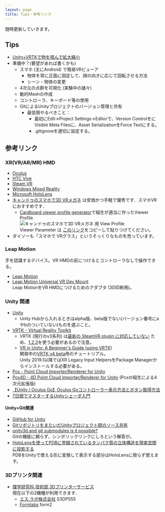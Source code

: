 ```yaml
---
layout: page
title: Tips・参考リンク
---
```


随時更新していきます。

## Tips

* [Unity+VRTKで物を掴んで拡大縮小](https://qiita.com/inyo/items/73d31c33799696251b6a)
* 準備中？(要望があれば書くかも)
  * スマホ (主にAndroid) で簡易VRビューア
    * 物体を常に正面に固定して、顔の向きに応じて回転させる方法
    * シーン・物体の変更
  * 4次元の点群を可視化 (実験中の諸々)
  * 動的Meshの作成
  * コントローラ、キーボード等の使用
  * GitによるUnityプロジェクトのバージョン管理と共有
    * 最低限やるべきこと：
        * 最初にEdit→Project Settings→Editorで、Version ControlをにVisible Meta Filesに、Asset SerializationをForce Textにする。
        * .gitignoreを適切に設定する。

## 参考リンク

### XR(VR/AR/MR) HMD
* [Oculus](https://www.oculus.com/)
* [HTC Vive](https://www.vive.com/jp/)
* [Steam VR](https://store.steampowered.com/steamvr?l=japanese)
* [Windows Mixed Reality](https://www.microsoft.com/ja-jp/windows/windows-mixed-reality)
* [Microsoft HoloLens](https://www.microsoft.com/ja-jp/hololens)
* [キャンドゥのスマホで3D VRメガネ](https://www.google.com/search?q=%E3%82%AD%E3%83%A3%E3%83%B3%E3%83%89%E3%82%A5+%E3%82%B9%E3%83%9E%E3%83%9B%E3%81%A7+3D+VR%E3%83%A1%E3%82%AC%E3%83%8D) は安価かつ手軽で優秀です．スマホVRにおすすめです．
  * [Cardboard viewer profile generator](https://wwgc.firebaseapp.com/)で稲生が適当に作ったViewer Profile <br>![キャンドゥのスマホで3D VRメガネ 用 View Profile]({{site.baseurl}}/images/qr_viewer_profile.png)  
  Viewer Parameter は [このリンク](http://google.com/cardboard/cfg?p=Cg_jgq3jg6Pjg7Pjg4njgqUSGuOCueODnuODm-OBpzNEIFZS44Oh44Ks44ONHbgehT0lrkdhPSoQAABIQgAASEIAAEhCAABIQlgCNSlcDz06CM3MTD6amRk-UABgAA)をコピーして貼りつけてください。
* ダイソーも「スマホで VRグラス」というそっくりなものを売っています。

### Leap Motion
手を認識するデバイス。VR HMDの前につけるとコントローラなしで操作できる。

* [Leap Motion](https://www.leapmotion.com/)
* [Leap Motion Universal VR Dev Mount](https://www.thingiverse.com/thing:1589212)  
  Leap MotionをVR HMDにつけるためのアダプタ (3D印刷用)。

### Unity 関連
* [Unity](https://unity.com/)
  * Unity Hubから入れるときはalpha版、beta版でない(バージョン番号にaやbのついていない)ものを選ぶこと。
* [VRTK - Virtual Reality Toolkit](https://vrtoolkit.readme.io/)
  * VRTK (現行のv3系列) は[最新の SteamVR plugin に対応していない](https://twitter.com/VR_Toolkit/status/1043735543153070080) ため、[1.2.3](https://github.com/ValveSoftware/steamvr_unity_plugin/releases/download/1.2.3/SteamVR.Plugin.unitypackage)を使う必要があるので注意。
  * [VR in Unity: A Beginner's Guide (using VRTK)](https://learn.unity.com/project/vr-in-unity-a-beginner-s-guide)  
  開発中の[VRTK v4 beta](https://github.com/ExtendRealityLtd/VRTK)用のチュートリアル。  
  Unity 2019.1以降ではXR Legacy Input HelpersをPackage Managerからインストールする必要がある。
* [Pcx - Point Cloud Importer/Renderer for Unity](https://github.com/keijiro/Pcx)
* [Pcx4D - 4D Point Cloud Importer/Renderer for Unity](https://github.com/romanesco/Pcx4D) (Pcxの稲生による4次元拡張版)
* [【Unity / Oculus Go】Oculus Goコントローラー表示方法とボタン取得方法](http://rikoubou.hatenablog.com/entry/2018/06/04/193607)
* [7日間でマスターするUnityシェーダ入門](http://nn-hokuson.hatenablog.com/entry/2018/02/15/140037)

#### Unity+Git関連
* [GitHub for Unity](https://unity.github.com/)
* [GitリポジトリをまたいだUnityプロジェクト間のソース共有](http://satoshi-maemoto.hatenablog.com/entry/2019/01/30/230958)
* [unity3d and git submodules is it possible?](https://stackoverflow.com/questions/24899296/unity3d-and-git-submodules-is-it-possible)  
Gitの機能に頼らず、シンボリックリンクにしろという解答が。
* [HoloLensを使ってPDBに登録されているタンパク質の立体構造を現実空間に投影する](http://imamachi-n.hatenablog.com/entry/2017/01/31/001353)  
PDBをUnityで使える形に変換して表示する部分はHoloLensに限らず使えます。

### 3Dプリンタ関連
* [理学研究科 技術部 3Dプリンターサービス](http://www.scitech.sci.kyoto-u.ac.jp/service/3dpr.html)  
現在以下の2機種が利用できます．
  * [エス.ラボ株式会社](http://slab.jp/) S3DP555
  * [Formlabs](https://formlabs.com/ja/) form2
